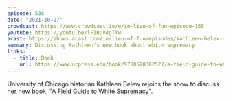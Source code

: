 ```yaml
---
episode: 538
date: "2021-10-27"
crowdcast: https://www.crowdcast.io/e/in-lieu-of-fun-episode-165
youtube: https://youtu.be/lFIBuV4gTYw
acast: https://shows.acast.com/in-lieu-of-fun/episodes/kathleen-belew-on-a-field-guide-to-white-supremacy
summary: Discussing Kathleen's new book about white supremacy
links:
  - title: Book
    url: https://www.ucpress.edu/book/9780520382527/a-field-guide-to-white-supremacy
---
```

University of Chicago historian Kathleen Belew rejoins the show to discuss her new book, "[A Field Guide to White Supremacy][book]".

[book]: https://www.ucpress.edu/book/9780520382527/a-field-guide-to-white-supremacy
